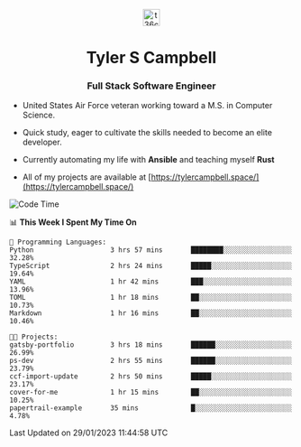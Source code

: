 <p align="center">
<a href="https://www.linkedin.com/in/t36campbell" target="blank"><img align="center" src="https://ik.imagekit.io/t36campbell/Portfolio/linkedin.png.original_m8bbGgPh6.png" alt="t36campbell" height="30" width="30" /></a>
</p>
<h1 align="center">Tyler S Campbell</h1>
<h3 align="center">Full Stack Software Engineer</h3>

* United States Air Force veteran working toward a M.S. in Computer Science.

* Quick study, eager to cultivate the skills needed to become an elite developer.

* Currently automating my life with **Ansible** and teaching myself **Rust**

* All of my projects are available at [https://tylercampbell.space/](https://tylercampbell.space/)

<!--START_SECTION:waka-->
![Code Time](http://img.shields.io/badge/Code%20Time-2%2C127%20hrs%2018%20mins-blue)

📊 **This Week I Spent My Time On** 

```text
💬 Programming Languages: 
Python                   3 hrs 57 mins       ████████░░░░░░░░░░░░░░░░░   32.28% 
TypeScript               2 hrs 24 mins       █████░░░░░░░░░░░░░░░░░░░░   19.64% 
YAML                     1 hr 42 mins        ███░░░░░░░░░░░░░░░░░░░░░░   13.96% 
TOML                     1 hr 18 mins        ██░░░░░░░░░░░░░░░░░░░░░░░   10.73% 
Markdown                 1 hr 16 mins        ██░░░░░░░░░░░░░░░░░░░░░░░   10.46%

🐱‍💻 Projects: 
gatsby-portfolio         3 hrs 18 mins       ██████░░░░░░░░░░░░░░░░░░░   26.99% 
ps-dev                   2 hrs 55 mins       ██████░░░░░░░░░░░░░░░░░░░   23.79% 
ccf-import-update        2 hrs 50 mins       █████░░░░░░░░░░░░░░░░░░░░   23.17% 
cover-for-me             1 hr 15 mins        ██░░░░░░░░░░░░░░░░░░░░░░░   10.25% 
papertrail-example       35 mins             █░░░░░░░░░░░░░░░░░░░░░░░░   4.78%

```


 Last Updated on 29/01/2023 11:44:58 UTC
<!--END_SECTION:waka-->
